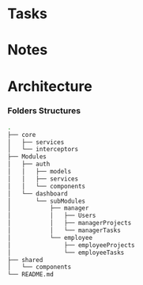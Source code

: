 # Tasks





# Notes






# Architecture

### Folders Structures

```bash
.
├── core
│   ├── services
│   └── interceptors
├── Modules
│   ├── auth
│   │   ├── models
│   │   ├── services
│   │   └── components
│   └── dashboard
│       └── subModules
│           ├── manager
│           │   ├── Users
│           │   ├── managerProjects
│           │   └── managerTasks
│           └── employee
│               ├── employeeProjects
│               └── employeeTasks
├── shared
│   └── components
└── README.md
```